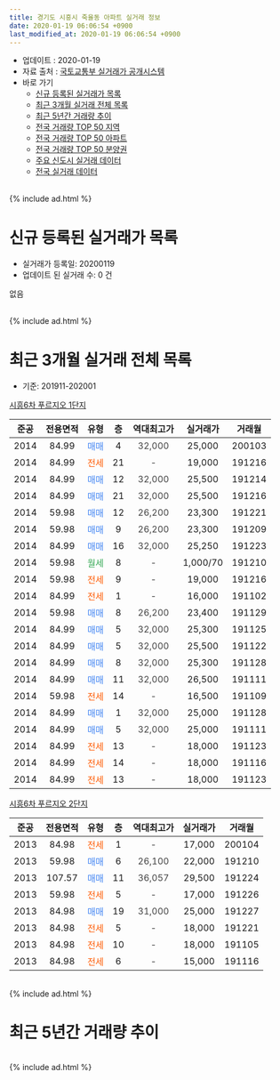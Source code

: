 ```yaml
---
title: 경기도 시흥시 죽율동 아파트 실거래 정보
date: 2020-01-19 06:06:54 +0900
last_modified_at: 2020-01-19 06:06:54 +0900
---
```


* 업데이트 : 2020-01-19
* 자료 출처 : [국토교통부 실거래가 공개시스템](http://rt.molit.go.kr)
* 바로 가기
    * [신규 등록된 실거래가 목록](#신규-등록된-실거래가-목록)
    * [최근 3개월 실거래 전체 목록](#최근-3개월-실거래-전체-목록)
    * [최근 5년간 거래량 추이](#최근-5년간-거래량-추이)
    * [전국 거래량 TOP 50 지역](https://apt-info.github.io/apt-trade-info/최근-3개월-전국에서-가장-거래가-많이-발생한-지역)
    * [전국 거래량 TOP 50 아파트](https://apt-info.github.io/apt-trade-info/최근-3개월-전국에서-가장-거래가-많이-발생한-아파트)
    * [전국 거래량 TOP 50 분양권](https://apt-info.github.io/apt-trade-info/최근-3개월-전국에서-가장-거래가-많이-발생한-분양권)
    * [주요 신도시 실거래 데이터](https://apt-info.github.io/apt-trade-info/주요-신도시)
    * [전국 실거래 데이터](https://apt-info.github.io/apt-trade-info/전국)
<br>
{% include ad.html %}
<br>

# 신규 등록된 실거래가 목록
* 실거래가 등록일: 20200119
* 업데이트 된 실거래 수: 0 건

없음

<br>
{% include ad.html %}
<br>

# 최근 3개월 실거래 전체 목록
* 기준: 201911-202001


[시흥6차 푸르지오 1단지](https://search.naver.com/search.naver?query=%EA%B2%BD%EA%B8%B0%EB%8F%84+%EC%8B%9C%ED%9D%A5%EC%8B%9C+%EC%A3%BD%EC%9C%A8%EB%8F%99+%EC%8B%9C%ED%9D%A56%EC%B0%A8+%ED%91%B8%EB%A5%B4%EC%A7%80%EC%98%A4+1%EB%8B%A8%EC%A7%80)

|준공|전용면적|유형|층|역대최고가|실거래가|거래월|
|:---:|:---:|:---:|:---:|:---:|:---:|:---:|
|2014|84.99|<span style="color:#4285f3">매매</span>|4|<span style="color:#444444">32,000</span>|25,000|200103|
|2014|84.99|<span style="color:#ff5a00">전세</span>|21|<span style="color:#444444">-</span>|19,000|191216|
|2014|84.99|<span style="color:#4285f3">매매</span>|12|<span style="color:#444444">32,000</span>|25,500|191214|
|2014|84.99|<span style="color:#4285f3">매매</span>|21|<span style="color:#444444">32,000</span>|25,500|191216|
|2014|59.98|<span style="color:#4285f3">매매</span>|12|<span style="color:#444444">26,200</span>|23,300|191221|
|2014|59.98|<span style="color:#4285f3">매매</span>|9|<span style="color:#444444">26,200</span>|23,300|191209|
|2014|84.99|<span style="color:#4285f3">매매</span>|16|<span style="color:#444444">32,000</span>|25,250|191223|
|2014|59.98|<span style="color:#34a853">월세</span>|8|<span style="color:#444444">-</span>|1,000/70|191210|
|2014|59.98|<span style="color:#ff5a00">전세</span>|9|<span style="color:#444444">-</span>|19,000|191216|
|2014|84.99|<span style="color:#ff5a00">전세</span>|1|<span style="color:#444444">-</span>|16,000|191102|
|2014|59.98|<span style="color:#4285f3">매매</span>|8|<span style="color:#444444">26,200</span>|23,400|191129|
|2014|84.99|<span style="color:#4285f3">매매</span>|5|<span style="color:#444444">32,000</span>|25,300|191125|
|2014|84.99|<span style="color:#4285f3">매매</span>|5|<span style="color:#444444">32,000</span>|25,500|191122|
|2014|84.99|<span style="color:#4285f3">매매</span>|8|<span style="color:#444444">32,000</span>|25,300|191128|
|2014|84.99|<span style="color:#4285f3">매매</span>|11|<span style="color:#444444">32,000</span>|26,500|191111|
|2014|59.98|<span style="color:#ff5a00">전세</span>|14|<span style="color:#444444">-</span>|16,500|191109|
|2014|84.99|<span style="color:#4285f3">매매</span>|1|<span style="color:#444444">32,000</span>|25,000|191128|
|2014|84.99|<span style="color:#4285f3">매매</span>|5|<span style="color:#444444">32,000</span>|25,000|191111|
|2014|84.99|<span style="color:#ff5a00">전세</span>|13|<span style="color:#444444">-</span>|18,000|191123|
|2014|84.99|<span style="color:#ff5a00">전세</span>|14|<span style="color:#444444">-</span>|18,000|191116|
|2014|84.99|<span style="color:#ff5a00">전세</span>|13|<span style="color:#444444">-</span>|18,000|191123|

[시흥6차 푸르지오 2단지](https://search.naver.com/search.naver?query=%EA%B2%BD%EA%B8%B0%EB%8F%84+%EC%8B%9C%ED%9D%A5%EC%8B%9C+%EC%A3%BD%EC%9C%A8%EB%8F%99+%EC%8B%9C%ED%9D%A56%EC%B0%A8+%ED%91%B8%EB%A5%B4%EC%A7%80%EC%98%A4+2%EB%8B%A8%EC%A7%80)

|준공|전용면적|유형|층|역대최고가|실거래가|거래월|
|:---:|:---:|:---:|:---:|:---:|:---:|:---:|
|2013|84.98|<span style="color:#ff5a00">전세</span>|1|<span style="color:#444444">-</span>|17,000|200104|
|2013|59.98|<span style="color:#4285f3">매매</span>|6|<span style="color:#444444">26,100</span>|22,000|191210|
|2013|107.57|<span style="color:#4285f3">매매</span>|11|<span style="color:#444444">36,057</span>|29,500|191224|
|2013|59.98|<span style="color:#ff5a00">전세</span>|5|<span style="color:#444444">-</span>|17,000|191226|
|2013|84.98|<span style="color:#4285f3">매매</span>|19|<span style="color:#444444">31,000</span>|25,000|191227|
|2013|84.98|<span style="color:#ff5a00">전세</span>|5|<span style="color:#444444">-</span>|18,000|191221|
|2013|84.98|<span style="color:#ff5a00">전세</span>|10|<span style="color:#444444">-</span>|18,000|191105|
|2013|84.98|<span style="color:#ff5a00">전세</span>|6|<span style="color:#444444">-</span>|15,000|191116|


<br>
{% include ad.html %}
<br>

# 최근 5년간 거래량 추이


<div style="width:100%;">
    <canvas id="deal_progress" height="200"></canvas>
</div>

<script>
new Chart(document.getElementById("deal_progress"), {
    type: 'line',
    data: {
        labels: ['201501','201502','201503','201504','201505','201506','201507','201508','201509','201510','201511','201512','201601','201602','201603','201604','201605','201606','201607','201608','201609','201610','201611','201612','201701','201702','201703','201704','201705','201706','201707','201708','201709','201710','201711','201712','201801','201802','201803','201804','201805','201806','201807','201808','201809','201810','201811','201812','201901','201902','201903','201904','201905','201906','201907','201908','201909','201910','201911','201912','202001'],
        datasets: [{
            label: '매매',
            pointRadius: 1,
            data: [14, 8, 25, 6, 7, 6, 7, 9, 8, 7, 6, 6, 2, 6, 7, 8, 7, 7, 11, 9, 13, 11, 11, 8, 7, 4, 5, 3, 5, 10, 4, 14, 6, 8, 14, 8, 7, 6, 7, 11, 10, 8, 9, 16, 8, 11, 10, 7, 7, 6, 4, 7, 7, 5, 9, 14, 5, 8, 7, 8, 1],
            borderColor: "rgba(255, 201, 14, 1)",
            backgroundColor: "rgba(255, 201, 14, 0.5)",
            fill: false,
            lineTension: 0
        },{
            label: '전월세',
            pointRadius: 1,
            data: [3, 4, 5, 2, 6, 2, 6, 9, 5, 10, 6, 14, 7, 2, 7, 4, 5, 15, 14, 13, 14, 12, 8, 3, 6, 4, 11, 7, 5, 3, 9, 7, 7, 7, 5, 7, 6, 6, 11, 15, 18, 10, 10, 12, 12, 8, 4, 10, 7, 8, 9, 5, 5, 12, 9, 17, 7, 14, 7, 5, 1],
            borderColor: "rgba(0, 141, 185, 1)",
            backgroundColor: "rgba(0, 141, 185, 0.5)",
            fill: false,
            lineTension: 0
        }
        ]
    },
    options: {
        responsive: true,
        title: {
            display: false
        },
        tooltips: {
            mode: 'index',
            intersect: false
        },
        hover: {
            mode: 'nearest',
            intersect: true
        },
        scales: {
            xAxes: [{
                display: true,
                scaleLabel: {
                    display: true,
                    labelString: '년/월'
                }
            }],
            yAxes: [{
                display: true,
                ticks: {
                    suggestedMin: 0,
                },
                scaleLabel: {
                    display: true,
                    labelString: '실거래 수'
                }
            }]
        }
    }
});

</script>


<br>
{% include ad.html %}
<br>

